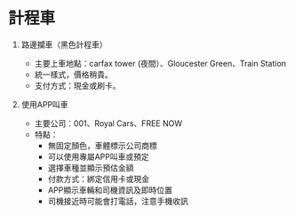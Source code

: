 # 計程車

1. 路邊攔車（黑色計程車）
   * 主要上車地點：carfax tower (夜間）、Gloucester Green、Train Station
   * 統一樣式，價格稍貴。
   * 支付方式：現金或刷卡。
    
1. 使用APP叫車
   * 主要公司：001、Royal Cars、FREE NOW
   * 特點：
     * 無固定顏色，車體標示公司商標
     * 可以使用專屬APP叫車或預定
     * 選擇車種並顯示預估金額
     * 付款方式：綁定信用卡或現金
     * APP顯示車輛和司機資訊及即時位置
     * 司機接近時可能會打電話，注意手機收訊
